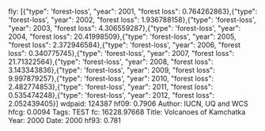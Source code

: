 fly: [{"type": 'forest-loss', "year": 2001, "forest loss": 0.764262863},{"type": 'forest-loss', "year": 2002, "forest loss": 1.936788158},{"type": 'forest-loss', "year": 2003, "forest loss": 4.306559287},{"type": 'forest-loss', "year": 2004, "forest loss": 20.41998509},{"type": 'forest-loss', "year": 2005, "forest loss": 2.372946584},{"type": 'forest-loss', "year": 2006, "forest loss": 0.340775745},{"type": 'forest-loss', "year": 2007, "forest loss": 21.71322564},{"type": 'forest-loss', "year": 2008, "forest loss": 3.143343836},{"type": 'forest-loss', "year": 2009, "forest loss": 9.997879257},{"type": 'forest-loss', "year": 2010, "forest loss": 2.482774853},{"type": 'forest-loss', "year": 2011, "forest loss": 0.535474248},{"type": 'forest-loss', "year": 2012, "forest loss": 2.052439405}]
wdpaid: 124387
hf09: 0.7906
Author: IUCN, UQ and WCS
hfcg: 0.0094
Tags: TEST
fc: 16228.97668
Title: Volcanoes of Kamchatka
Year: 2000
Date: 2000
hf93: 0.781

